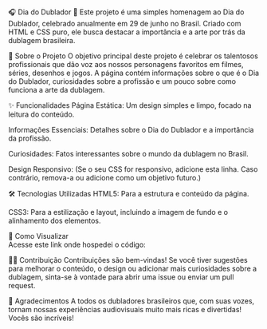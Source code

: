 🎧 Dia do Dublador 🎤
Este projeto é uma simples homenagem ao Dia do Dublador, celebrado anualmente em 29 de junho no Brasil. Criado com HTML e CSS puro, ele busca destacar a importância e a arte por trás da dublagem brasileira.

🌟 Sobre o Projeto
O objetivo principal deste projeto é celebrar os talentosos profissionais que dão voz aos nossos personagens favoritos em filmes, séries, desenhos e jogos. A página contém informações sobre o que é o Dia do Dublador, curiosidades sobre a profissão e um pouco sobre como funciona a arte da dublagem.

✨ Funcionalidades
Página Estática: Um design simples e limpo, focado na leitura do conteúdo.

Informações Essenciais: Detalhes sobre o Dia do Dublador e a importância da profissão.

Curiosidades: Fatos interessantes sobre o mundo da dublagem no Brasil.

Design Responsivo: (Se o seu CSS for responsivo, adicione esta linha. Caso contrário, remova-a ou adicione como um objetivo futuro.)

🛠️ Tecnologias Utilizadas
HTML5: Para a estrutura e conteúdo da página.

CSS3: Para a estilização e layout, incluindo a imagem de fundo e o alinhamento dos elementos.

🚀 Como Visualizar
<br>
Acesse este link onde hospedei o código: 


🧑‍💻 Contribuição
Contribuições são bem-vindas! Se você tiver sugestões para melhorar o conteúdo, o design ou adicionar mais curiosidades sobre a dublagem, sinta-se à vontade para abrir uma issue ou enviar um pull request.

🙏 Agradecimentos
A todos os dubladores brasileiros que, com suas vozes, tornam nossas experiências audiovisuais muito mais ricas e divertidas! Vocês são incríveis!
